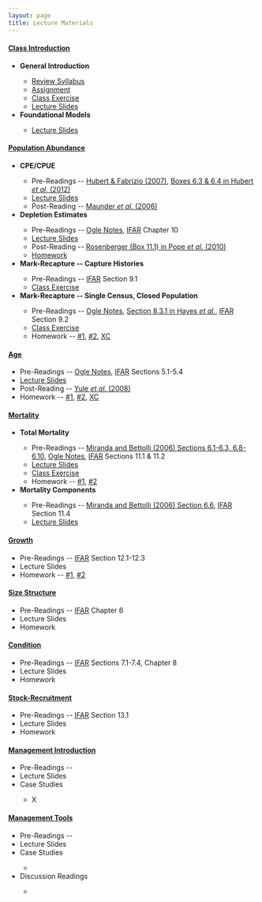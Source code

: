 ```yaml
---
layout: page
title: Lecture Materials
---
```


<div class="panel-group" id="accordion">

  <div class="panel panel-default">
    <div class="panel-heading">
      <h4 class="panel-title">
        <a data-toggle="collapse" data-parent="#accordion" href="#cClassIntro">Class Introduction</a>
      </h4>
    </div>
    <div id="cClassIntro" class="panel-collapse collapse">
      <div class="panel-body">
      <ul class="list-unstyled">
        <li><strong>General Introduction</strong></li>
          <ul>
            <li><a href="../resources/Syllabus-Current.html">Review Syllabus</a></li>
            <li><a href="ClassIntro/CE1.html">Assignment</a></li>
            <li><a href="ClassIntro/CE2.html">Class Exercise</a></li>
            <li><a href="ClassIntro/PPT_Stock.pptx">Lecture Slides</a></li>
          </ul>
        <li><strong>Foundational Models</strong></li>
          <ul>
            <li><a href="ClassIntro/PPT_Models.pptx">Lecture Slides</a></li>
          </ul>
      </ul>
      </div>
    </div>
  </div>

  <div class="panel panel-default">
    <div class="panel-heading">
      <h4 class="panel-title">
        <a data-toggle="collapse" data-parent="#accordion" href="#cAbundance">Population Abundance</a>
      </h4>
    </div>
    <div id="cAbundance" class="panel-collapse collapse">
      <div class="panel-body">
      <ul class="list-unstyled">
        <li><strong>CPE/CPUE</strong></li>
          <ul>
            <li>Pre-Readings -- <a href="Abundance/CPE/HubertFabrizio-2007.pdf">Hubert & Fabrizio (2007)</a>, <a href="http://digitalcommons.unl.edu/cgi/viewcontent.cgi?article=1110&context=ncfwrustaff">Boxes 6.3 & 6.4 in Hubert <i>et al.</i> (2012)</a></li>
            <li><a href="Abundance/CPE/PPT.pptx">Lecture Slides</a></li>
            <li>Post-Reading -- <a href="http://icesjms.oxfordjournals.org/content/63/8/1373.full.pdf">Maunder <i>et al.</i> (2006)</a></li>
          </ul>
        <li><strong>Depletion Estimates</strong></li>
          <ul>
            <li>Pre-Readings -- <a href="Abundance/Depletion/BKG.html">Ogle Notes</a>, <a href="http://derekogle.com/IFAR/">IFAR</a> Chapter 10</li>
            <li><a href="Abundance/Depletion/PPT.pptx">Lecture Slides</a></li>
            <li>Post-Reading -- <a href="http://www.fs.fed.us/rm/pubs_other/rmrs_2010_pope_k001.pdf">Rosenberger (Box 11.1) in Pope <i>et al.</i> (2010)</a></li>
            <li><a href="http://derekogle.com/IFAR/exercises/Depletion_LKLargemouth.html">Homework</a></li>
          </ul>
        <li><strong>Mark-Recapture -- Capture Histories</strong></li>
          <ul>
            <li>Pre-Readings -- <a href="http://derekogle.com/IFAR/">IFAR</a> Section 9.1</li>
            <li><a href="Abundace/MarkRecap/CE1.html">Class Exercise</a></li>
          </ul>
        <li><strong>Mark-Recapture -- Single Census, Closed Population</strong></li>
          <ul>
            <li>Pre-Readings -- <a href="Abundance/MarkRecap/BKG.html">Ogle Notes</a>, <a href="http://www4.ncsu.edu/~tkwak/Hayes_et_al_2007.pdf">Section 8.3.1 in Hayes <i>et al.</i></a>, <a href="http://derekogle.com/IFAR/">IFAR</a> Section 9.2</li>
            <li><a href="Abundance/MarkRecap/CE2.html">Class Exercise</a></li>
            <li>Homework -- <a href="http://derekogle.com/IFAR/exercises/MarkRecap_URBrownTrout.html">#1</a>, <a href="http://derekogle.com/IFAR/exercises/MarkRecap_UNSPRainbowTrout.html">#2</a>, <a href="http://derekogle.com/IFAR/exercises/MarkRecap_WIYOYWalleye.html">XC</a></li>
          </ul>
      </ul>
      </div>
    </div>
  </div>

  <div class="panel panel-default">
    <div class="panel-heading">
      <h4 class="panel-title">
        <a data-toggle="collapse" data-parent="#accordion" href="#cAge">Age</a>
      </h4>
    </div>
    <div id="cAge" class="panel-collapse collapse">
      <div class="panel-body">
        <ul>
          <li>Pre-Readings -- <a href="Age/BKG.html">Ogle Notes</a>, <a href="http://derekogle.com/IFAR/">IFAR</a> Sections 5.1-5.4</li>
          <li><a href="Age/PPT.pptx">Lecture Slides</a></li>
          <li>Post-Reading -- <a href="http://qfc.fw.msu.edu/Publications/Publication%20List/2008/How%20Systematic%20Age%20Underestimation%20can%20Impede%20Understanding_Yule.pdf">Yule <i>et al.</i> (2008)</a></li>
          <li>Homework -- <a href="http://derekogle.com/IFAR/exercises/LORockBass_ALK_A.html">#1</a>, <a href="http://derekogle.com/IFAR/exercises/LORockBass_ALK_B.html">#2</a>, <a href="http://derekogle.com/IFAR/exercises/LORockBass_ALK_C.html">XC</a></li>
        </ul>
      </div>
    </div>
  </div>

  <div class="panel panel-default">
    <div class="panel-heading">
      <h4 class="panel-title">
        <a data-toggle="collapse" data-parent="#accordion" href="#cMortality">Mortality</a>
      </h4>
    </div>
    <div id="cMortality" class="panel-collapse collapse">
      <div class="panel-body">
        <ul class="list-unstyled">
          <li><b>Total Mortality</b></li>
            <ul>
              <li>Pre-Readings -- <a href="http://s3.amazonaws.com/file-storage.INDIVIDUAL-ACTIVITIES-CooperativeResearchUnits.digitalmeasures.usgs.edu/pbettoli/intellcont/chapter6-1.pdf">Miranda and Bettolli (2006) Sections 6.1-6.3, 6.8-6.10</a>, <a href="Mortality/BKG.html">Ogle Notes</a>, <a href="http://derekogle.com/IFAR/">IFAR</a> Sections 11.1 & 11.2</li>
              <li><a href="Mortality/PPT_Total.pptx">Lecture Slides</a></li>
              <li><a href="Mortality/CE1.html">Class Exercise</a></li>
              <li>Homework -- <a href="http://derekogle.com/IFAR/exercises/Mortality_LSKBLakeTrout.html">#1</a>, <a href="http://derekogle.com/IFAR/exercises/Mortality_LSSRLakeTrout.html">#2</a></li>
            </ul>
          <li><b>Mortality Components</b></li>
            <ul>
              <li>Pre-Readings --  <a href="http://s3.amazonaws.com/file-storage.INDIVIDUAL-ACTIVITIES-CooperativeResearchUnits.digitalmeasures.usgs.edu/pbettoli/intellcont/chapter6-1.pdf">Miranda and Bettolli (2006) Section 6.6</a>, <a href="http://derekogle.com/IFAR/">IFAR</a> Section 11.4</li>
              <li><a href="Age/PPT_Components.pptx">Lecture Slides</a></li>
            </ul>
        </ul>
      </div>
    </div>
  </div>

  <div class="panel panel-default">
    <div class="panel-heading">
      <h4 class="panel-title">
        <a data-toggle="collapse" data-parent="#accordion" href="#cGrowth">Growth</a>
      </h4>
    </div>
    <div id="cGrowth" class="panel-collapse collapse">
      <div class="panel-body">
        <ul>
          <li>Pre-Readings -- <a href="http://derekogle.com/IFAR/">IFAR</a> Section 12.1-12.3</li>
          <li>Lecture Slides</li>
          <li>Homework -- <a href="http://derekogle.com/IFAR/exercises/AKSlimySculpins_Growth_A.html">#1</a>, <a href="http://derekogle.com/IFAR/exercises/AKSlimySculpins_Growth_B.html">#2</a></li>
        </ul>
      </div>
    </div>
  </div>

  <div class="panel panel-default">
    <div class="panel-heading">
      <h4 class="panel-title">
        <a data-toggle="collapse" data-parent="#accordion" href="#cSizeStrux">Size Structure</a>
      </h4>
    </div>
    <div id="cSizeStrux" class="panel-collapse collapse">
      <div class="panel-body">
        <ul>
          <li>Pre-Readings -- <a href="http://derekogle.com/IFAR/">IFAR</a> Chapter 6</li>
          <li>Lecture Slides</li>
          <li>Homework</li>
        </ul>
      </div>
    </div>
  </div>

  <div class="panel panel-default">
    <div class="panel-heading">
      <h4 class="panel-title">
        <a data-toggle="collapse" data-parent="#accordion" href="#cCondition">Condition</a>
      </h4>
    </div>
    <div id="cCondition" class="panel-collapse collapse">
      <div class="panel-body">
        <ul>
          <li>Pre-Readings -- <a href="http://derekogle.com/IFAR/">IFAR</a> Sections 7.1-7.4, Chapter 8</li>
          <li>Lecture Slides</li>
          <li>Homework</li>
        </ul>
      </div>
    </div>
  </div>

  <div class="panel panel-default">
    <div class="panel-heading">
      <h4 class="panel-title">
        <a data-toggle="collapse" data-parent="#accordion" href="#cRecruitment">Stock-Recruitment</a>
      </h4>
    </div>
    <div id="cRecruitment" class="panel-collapse collapse">
      <div class="panel-body">
        <ul>
          <li>Pre-Readings -- <a href="http://derekogle.com/IFAR/">IFAR</a> Section 13.1</li>
          <li>Lecture Slides</li>
          <li>Homework</li>
        </ul>
      </div>
    </div>
  </div>

  <div class="panel panel-default">
    <div class="panel-heading">
      <h4 class="panel-title">
        <a data-toggle="collapse" data-parent="#accordion" href="#cMgmtIntro">Management Introduction</a>
      </h4>
    </div>
    <div id="cMgmtIntro" class="panel-collapse collapse">
      <div class="panel-body">
        <ul>
          <li>Pre-Readings -- 
          <li>Lecture Slides</li>
          <li>Case Studies</li>
          <ul>
            <li>X</li>
          </ul>
        </ul>
      </div>
    </div>
  </div>

  <div class="panel panel-default">
    <div class="panel-heading">
      <h4 class="panel-title">
        <a data-toggle="collapse" data-parent="#accordion" href="#cMgmtTools">Management Tools</a>
      </h4>
    </div>
    <div id="cMgmtTools" class="panel-collapse collapse">
      <div class="panel-body">
        <ul>
          <li>Pre-Readings -- 
          <li>Lecture Slides</li>
          <li>Case Studies</li>
          <ul>
            <li></li>
          </ul>
          <li>Discussion Readings</li>
          <ul>
            <li></li>
          </ul>
        </ul>
      </div>
    </div>
  </div>
  

  
</div> 
